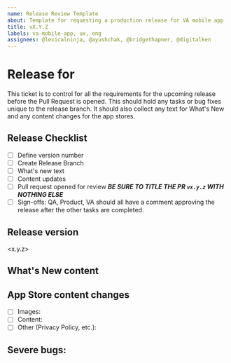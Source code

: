 ```yaml
---
name: Release Review Template
about: Template for requesting a production release for VA mobile app
title: vX.Y.Z
labels: va-mobile-app, ux, eng
assignees: @lexicalninja, @ayushchak, @bridgethapner, @digitalken
---
```

# Release for <DATE>
This ticket is to control for all the requirements for the upcoming release before the Pull Request is opened. This should hold any tasks or bug fixes unique to the release branch. It should also collect any text for What's New and any content changes for the app stores.

## Release Checklist

- [ ] Define version number
- [ ] Create Release Branch
- [ ] What's new text
- [ ] Content updates
- [ ] Pull request opened for review ***BE SURE TO TITLE THE PR `vx.y.z` WITH NOTHING ELSE***
- [ ] Sign-offs: QA, Product, VA should all have a comment approving the release after the other tasks are completed.

## Release version
<x.y.z>

## What's New content
<!-- Define the content for the What's New sections of the app stores here -->

## App Store content changes
- [ ] Images: 
- [ ] Content:
- [ ] Other (Privacy Policy, etc.):

## Severe bugs:
<!-- Link any severe bug tickets here and indicate if they need review or if they are scheduled/blocked -->

